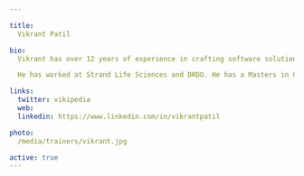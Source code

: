 ```yaml
---

title:
  Vikrant Patil

bio:
  Vikrant has over 12 years of experience in crafting software solutions. He has worked on diverse areas like Computational Fluid Dynamics, mathematical algorithms for bioinformatics, network-based license servers etc.

  He has worked at Strand Life Sciences and DRDO. He has a Masters in Computational Science from Indian Institute of Science.

links:
  twitter: vikipedia
  web:
  linkedin: https://www.linkedin.com/in/vikrantpatil

photo:
  /media/trainers/vikrant.jpg

active: true
---
```

